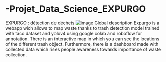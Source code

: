 # -Projet_Data_Science_EXPURGO
EXPURGO : détection de déchets
![image](https://user-images.githubusercontent.com/99479766/166452513-9f9d8f6d-26bf-44b4-ac41-35be0d961980.png)
Global description
Expurgo is a webapp wich allows to map waste thanks to trash detection model trained with taco dataset and yolov4 using google colab and roboflow for annotation. There is an interactive map in which you can see the locations of the different trash object. Furthermore, there is a dashboard made with collected data which rises people awareness towards importance of waste collection.
